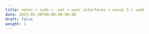 ```yaml
---
title: notes > code > .net > user interfaces > winui 3 > xaml
date: 2023-05-30T00:00:00-06:00
draft: false
weight: 1
---
```


